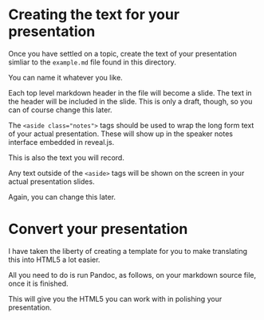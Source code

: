 # Creating the text for your presentation

Once you have settled on a topic, create the text of your presentation simliar to the `example.md` file found in this directory. 

You can name it whatever you like. 

Each top level markdown header in the file will become a slide. 
The text in the header will be included in the slide. 
This is only a draft, though, so you can of course change this later. 

The `<aside class="notes">` tags should be used to wrap the long form text of your actual presentation. 
These will show up in the speaker notes interface embedded in reveal.js.

This is also the text you will record. 

Any text outside of the `<aside>` tags will be shown on the screen in your actual presentation slides. 

Again, you can change this later. 

# Convert your presentation

I have taken the liberty of creating a template for you to make translating this into HTML5 a lot easier. 

All you need to do is run Pandoc, as follows, on your markdown source file, once it is finished. 



This will give you the HTML5 you can work with in polishing your presentation. 